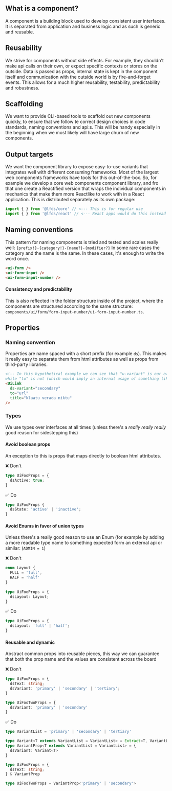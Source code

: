 
## What is a component?
A component is a building block used to develop consistent user interfaces. It is separated from application and business logic and as such is generic and reusable.
## Reusability
We strive for components without side effects. For example, they shouldn't make api calls on their own, or expect specific contexts or stores on the outside. Data is passed as props, internal state is kept in the component itself and communication with the outside world is by fire-and-forget events. This allows for a much higher reusability, testability, predictability and robustness.
## Scaffolding
We want to provide CLI-based tools to scaffold out new components quickly, to ensure that we follow te correct design choices in code standards, naming conventions and api:s. This will be handy especially in the beginning when we most likely will have large churn of new components.
## Output targets
We want the component library to expose easy-to-use variants that integrates well with different consuming frameworks. Most of the largest web components frameworks have tools for this out-of-the-box. So, for example we develop a core web components component library, and fro that one create a Reactified version that wraps the individual components in mechanics that make them more Reactlike to work with in a React application. This is distributed separately as its own package:

```ts
import { } from '@lfds/core' // <--- This is for regular use
import { } from '@lfds/react' // <--- React apps would do this instead
```
## Naming conventions
This pattern for naming components is tried and tested and scales really well: `{prefix!}-{category!}-{name?}-{modifier?}` In some rare cases the category and the name is the same. In these cases, it's enough to write the word once.

```html
<ui-form />
<ui-form-input />
<ui-form-input-number />
```
#### Consistency and predictability
This is also reflected in the folder structure inside of the project, where the components are structured according to the same structure: `components/ui/form/form-input-number/ui-form-input-number.ts`.

## Properties

### Naming convention
Properties are name spaced with a short prefix (for example `ds`). This makes it really easy to separate them from html attributes as well as props from third-party libraries.

```html
<!-- In this hypothetical example we can see that "u-variant" is our own property, 
while "to" is not (which would imply an internal usage of something like "next-link") and "title" is a standard html attribute -->
<UiLink 
  ds-variant="secondary"
  to="url"
  title="klaatu verada niktu" 
/>
```

### Types
We use types over interfaces at all times (unless there's a _really really really_ good reason for sidestepping this)

#### Avoid boolean props
An exception to this is props that maps directly to boolean html attributes.  
 
❌ Don't
```ts
type UiFooProps = {
  dsActive: true;
}
```
✅ Do
```ts
type UiFooProps {
  dsState: 'active' | 'inactive';
}
```

#### Avoid Enums in favor of union types
Unless there's a really good reason to use an Enum (for example by adding a more readable type name to something expected form an external api or similar: (`ADMIN = 1`)

❌ Don't
```ts
enum Layout {
  FULL = 'full',
  HALF = 'half'
}
 
type UiFooProps = {
  dsLayout: Layout;
}
```

✅ Do
```ts
type UiFooProps = {
  dsLayout: 'full' | 'half';
}
```

#### Reusable and dynamic
Abstract common props into reusable pieces, this way we can guarantee that both the prop name and the values are consistent across the board

❌ Don't
```ts
type UiFooProps = {
  dsText: string;
  dsVariant: 'primary' | 'secondary' | 'tertiary';
}

type UiFooTwoProps = {
  dsVariant: 'primary' | 'secondary'
}
```

✅ Do
```ts
type VariantList = 'primary' | 'secondary' | 'tertiary'

type Variant<T extends VariantList = VariantList> = Extract<T, VariantList>
type VariantProp<T extends VariantList = VariantList> = {
  dsVariant: Variant<T>
}

type UiFooProps = {
  dsText: string;
} & VariantProp

type UiFooTwoProps = VariantProp<'primary' | 'secondary'>
```
